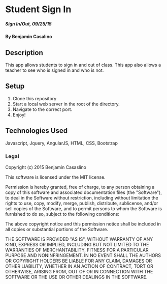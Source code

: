 # Student Sign In

##### Sign In/Out, 09/25/15

#### By Benjamin Casalino 

## Description

This app allows students to sign in and out of class. This app also allows a teacher to see who is signed in and who is not.

## Setup

1. Clone this repository
2. Start a local web server in the root of the directory.
3. Navigate to the correct port.
4. Enjoy!



## Technologies Used

Javascript, Jquery, AngularJS, HTML, CSS, Bootstrap


### Legal

Copyright (c) 2015 Benjamin Casaslino

This software is licensed under the MIT license.

Permission is hereby granted, free of charge, to any person obtaining a copy
of this software and associated documentation files (the "Software"), to deal
in the Software without restriction, including without limitation the rights
to use, copy, modify, merge, publish, distribute, sublicense, and/or sell
copies of the Software, and to permit persons to whom the Software is
furnished to do so, subject to the following conditions:

The above copyright notice and this permission notice shall be included in
all copies or substantial portions of the Software.

THE SOFTWARE IS PROVIDED "AS IS", WITHOUT WARRANTY OF ANY KIND, EXPRESS OR
IMPLIED, INCLUDING BUT NOT LIMITED TO THE WARRANTIES OF MERCHANTABILITY,
FITNESS FOR A PARTICULAR PURPOSE AND NONINFRINGEMENT. IN NO EVENT SHALL THE
AUTHORS OR COPYRIGHT HOLDERS BE LIABLE FOR ANY CLAIM, DAMAGES OR OTHER
LIABILITY, WHETHER IN AN ACTION OF CONTRACT, TORT OR OTHERWISE, ARISING FROM,
OUT OF OR IN CONNECTION WITH THE SOFTWARE OR THE USE OR OTHER DEALINGS IN
THE SOFTWARE.
